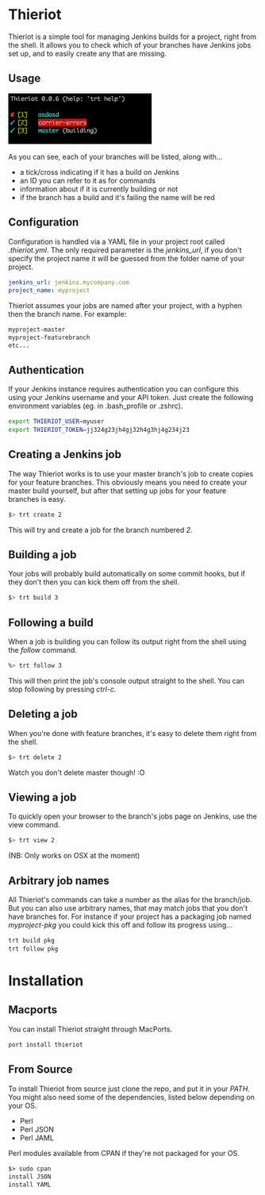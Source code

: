 
# Thieriot

Thieriot is a simple tool for managing Jenkins builds for a project, right
from the shell.  It allows you to check which of your branches have Jenkins
jobs set up, and to easily create any that are missing.

## Usage

![](http://github.com/rodnaph/thieriot/raw/master/screenshot.png)

As you can see, each of your branches will be listed, along with...

* a tick/cross indicating if it has a build on Jenkins
* an ID you can refer to it as for commands
* information about if it is currently building or not
* if the branch has a build and it's failing the name will be red

## Configuration

Configuration is handled via a YAML file in your project root called _.thieriot.yml_.  The only required
parameter is the _jenkins_url_, if you don't specify the project name it will be guessed from the folder
name of your project.

```yaml
jenkins_url: jenkins.mycompany.com
project_name: myproject
```

Thieriot assumes your jobs are named after your project, with a hyphen then the branch name.  For example:

```
myproject-master
myproject-featurebranch
etc...
```

## Authentication

If your Jenkins instance requires authentication you can configure this using your
Jenkins username and your API token.  Just create the following environment
variables (eg. in .bash_profile or .zshrc).

```bash
export THIERIOT_USER=myuser
export THIERIOT_TOKEN=jj324g23jh4gj32h4g3hj4g234j23
```

## Creating a Jenkins job

The way Thieriot works is to use your master branch's job to create copies for
your feature branches.  This obviously means you need to create your master
build yourself, but after that setting up jobs for your feature branches is easy.

```bash
$> trt create 2
```

This will try and create a job for the branch numbered _2_.

## Building a job

Your jobs will probably build automatically on some commit hooks, but if they don't
then you can kick them off from the shell.

```bash
$> trt build 3
```

## Following a build

When a job is building you can follow its output right from the shell using the
_follow_ command.

```bash
%> trt follow 3
```

This will then print the job's console output straight to the shell.  You can stop
following by pressing _ctrl-c_.

## Deleting a job

When you're done with feature branches, it's easy to delete them right from the shell.

```bash
$> trt delete 2
```

Watch you don't delete master though! :O

## Viewing a job

To quickly open your browser to the branch's jobs page on Jenkins, use the view command.

```bash
$> trt view 2
```

(NB: Only works on OSX at the moment)

## Arbitrary job names

All Thieriot's commands can take a number as the alias for the branch/job.  But you can
also use arbitrary names, that may match jobs that you don't have branches for.  For
instance if your project has a packaging job named _myproject-pkg_ you could kick this
off and follow its progress using...

```bash
trt build pkg
trt follow pkg
```

# Installation

## Macports

You can install Thieriot straight through MacPorts.

```bash
port install thieriot
```

## From Source

To install Thieriot from source just clone the repo, and put it in your _PATH_.
You might also need some of the dependencies, listed below depending on your OS.

 * Perl
 * Perl JSON
 * Perl JAML

Perl modules available from CPAN if they're not packaged for your OS.

```
$> sudo cpan
install JSON
install YAML
```


